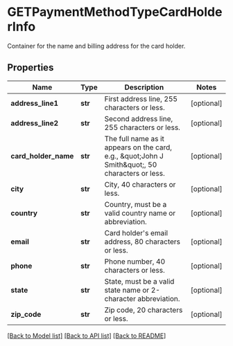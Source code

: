 # GETPaymentMethodTypeCardHolderInfo

Container for the name and billing address for the card holder. 
## Properties
Name | Type | Description | Notes
------------ | ------------- | ------------- | -------------
**address_line1** | **str** | First address line, 255 characters or less.  | [optional] 
**address_line2** | **str** | Second address line, 255 characters or less.  | [optional] 
**card_holder_name** | **str** | The full name as it appears on the card, e.g., \&quot;John J Smith\&quot;, 50 characters or less.  | [optional] 
**city** | **str** | City, 40 characters or less.  | [optional] 
**country** | **str** | Country, must be a valid country name or abbreviation.  | [optional] 
**email** | **str** | Card holder&#39;s email address, 80 characters or less.  | [optional] 
**phone** | **str** | Phone number, 40 characters or less.  | [optional] 
**state** | **str** | State, must be a valid state name or 2-character abbreviation.  | [optional] 
**zip_code** | **str** | Zip code, 20 characters or less.  | [optional] 

[[Back to Model list]](../README.md#documentation-for-models) [[Back to API list]](../README.md#documentation-for-api-endpoints) [[Back to README]](../README.md)


